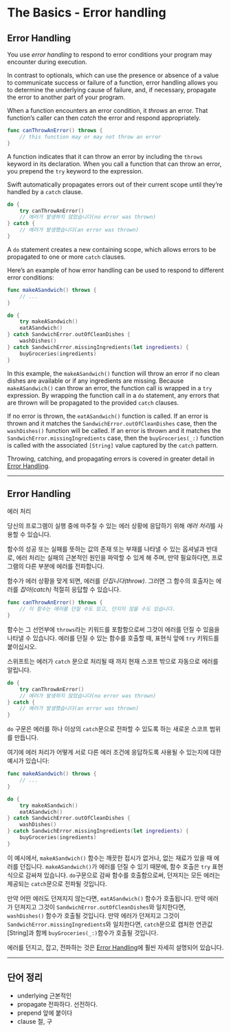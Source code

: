 # The Basics - Error handling

## Error Handling

You use *error handling* to respond to error conditions your program may encounter during execution.

In contrast to optionals, which can use the presence or absence of a value to communicate success or failure of a function, error handling allows you to determine the underlying cause of failure, and, if necessary, propagate the error to another part of your program.

When a function encounters an error condition, it *throws* an error. That function’s caller can then *catch* the error and respond appropriately.

``` swift
func canThrowAnError() throws {
    // this function may or may not throw an error
}
```

A function indicates that it can throw an error by including the `throws` keyword in its declaration. When you call a function that can throw an error, you prepend the `try` keyword to the expression.

Swift automatically propagates errors out of their current scope until they’re handled by a `catch` clause.

``` swift
do {
    try canThrowAnError()
    // 에러가 발생하지 않았습니다(no error was thrown)
} catch {
    // 에러가 발생했습니다(an error was thrown)
}
```

A `do` statement creates a new containing scope, which allows errors to be propagated to one or more `catch` clauses.

Here’s an example of how error handling can be used to respond to different error conditions:

``` swift
func makeASandwich() throws {
    // ...
}

do {
    try makeASandwich()
    eatASandwich()
} catch SandwichError.outOfCleanDishes {
    washDishes()
} catch SandwichError.missingIngredients(let ingredients) {
    buyGroceries(ingredients)
}
```

In this example, the `makeASandwich()` function will throw an error if no clean dishes are available or if any ingredients are missing. Because `makeASandwich()` can throw an error, the function call is wrapped in a `try` expression. By wrapping the function call in a `do` statement, any errors that are thrown will be propagated to the provided `catch` clauses.

If no error is thrown, the `eatASandwich()` function is called. If an error is thrown and it matches the `SandwichError.outOfCleanDishes` case, then the `washDishes()` function will be called. If an error is thrown and it matches the `SandwichError.missingIngredients` case, then the `buyGroceries(_:)` function is called with the associated `[String]` value captured by the `catch` pattern.

Throwing, catching, and propagating errors is covered in greater detail in [Error Handling](https://docs.swift.org/swift-book/LanguageGuide/ErrorHandling.html).

---

## Error Handling

에러 처리

당신의 프로그램이 실행 중에 마주칠 수 있는 에러 상황에 응답하기 위해 *에러 처리*를 사용할 수 있습니다.

함수의 성공 또는 실패를 뜻하는 값의 존재 또는 부재를 나타낼 수 있는 옵셔널과 반대로, 에러 처리는 실패의 근본적인 원인을 파악할 수 있게 해 주며, 만약 필요하다면, 프로그램의 다른 부분에 에러를 전파합니다.

함수가 에러 상황을 맞게 되면, 에러를 *던집니다(throw)*. 그러면 그 함수의 호출자는 에러를 *잡아(catch)* 적절히 응답할 수 있습니다.

``` swift
func canThrowAnError() throws {
    // 이 함수는 에러를 던질 수도 있고, 던지지 않을 수도 있습니다.
}
```

함수는 그 선언부에 `throws`라는 키워드를 포함함으로써 그것이 에러를 던질 수 있음을 나타낼 수 있습니다. 에러를 던질 수 있는 함수를 호출할 때, 표현식 앞에 `try` 키워드를 붙이십시오.

스위프트는 에러가 `catch` 문으로 처리될 때 까지 현재 스코프 밖으로 자동으로 에러를 알립니다.

``` swift
do {
    try canThrowAnError()
    // 에러가 발생하지 않았습니다(no error was thrown)
} catch {
    // 에러가 발생했습니다(an error was thrown)
}
```

`do` 구문은 에러를 하나 이상의 `catch`문으로 전파할 수 있도록 하는 새로운 스코프 범위를 만듭니다.

여기에 에러 처리가 어떻게 서로 다른 에러 조건에 응답하도록 사용될 수 있는지에 대한 예시가 있습니다:

``` swift
func makeASandwich() throws {
    // ...
}

do {
    try makeASandwich()
    eatASandwich()
} catch SandwichError.outOfCleanDishes {
    washDishes()
} catch SandwichError.missingIngredients(let ingredients) {
    buyGroceries(ingredients)
}
```

이 예시에서, `makeASandwich()` 함수는 깨끗한 접시가 없거나, 없는 재료가 있을 때 에러를 던집니다. `makeASandwich()`가 에러를 던질 수 있기 때문에, 함수 호출은 `try` 표현식으로 감싸져 있습니다. `do`구문으로 감싸 함수를 호출함으로써, 던져지는 모든 에러는 제공되는 `catch`문으로 전파될 것입니다.

만약 어떤 에러도 던져지지 않는다면, `eatASandwich()` 함수가 호출됩니다. 만약 에러가 던져지고 그것이 `SandwichError.outOfCleanDishes`와 일치한다면, `washDishes()` 함수가 호출될 것입니다. 만약 에러가 던져지고 그것이 `SandwichError.missingIngredients`와 일치한다면, `catch`문으로 캡처한 연관값 [String]과 함께 `buyGroceries(_:)`함수가 호출될 것입니다.

에러를 던지고, 잡고, 전파하는 것은 [Error Handling](https://docs.swift.org/swift-book/LanguageGuide/ErrorHandling.html)에 훨씬 자세히 설명되어 있습니다.

---

## 단어 정리

- underlying 근본적인
- propagate  전파하다. 선전하다.
- prepend 앞에 붙이다
- clause 절, 구